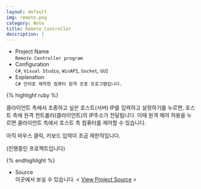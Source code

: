 ```yaml
---
layout: default
img: remote.png
category: Note
title: Remote Controller
description: |
---
```

- Project Name<br>
`Remote Controller program`
- Configuration<br>
`C#`, `Visual Studio`, `WinAPI`, `Socket`, `GUI`
- Explanation<br>
`C# 언어로 제작한 컴퓨터 원격 조종 프로그램입니다.`

{% highlight ruby %}

클라이언트 측에서 조종하고 싶은 호스트(서버) IP를 입력하고 설정하기를 누르면, 
호스트 측에 원격 컨트롤러(클라이언트)의 IP주소가 전달됩니다. 이때 원격 제어 허용을 누르면
클라이언트 측에서 호스트 측 컴퓨터를 제어할 수 있습니다.

아직 마우스 클릭, 키보드 입력이 조금 제한적입니다.

(진행중인 프로젝트입니다)

{% endhighlight %}

- Source<br>
이곳에서 보실 수 있습니다. < [View Project Source][source] >

[source]:https://github.com/parkjoohwan/Remote_Control/tree/master/RemoteC/Remote_Controller
